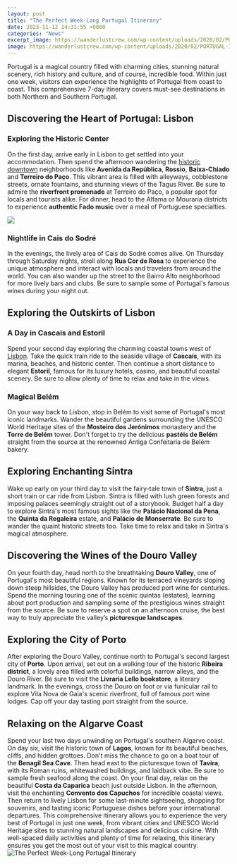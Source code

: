 ```yaml
---
layout: post
title: "The Perfect Week-Long Portugal Itinerary"
date: 2023-11-12 14:31:55 +0000
categories: "News"
excerpt_image: https://wanderlustcrew.com/wp-content/uploads/2020/02/PORTUGAL-ITINERARY-PIN1-768x1152.jpg
image: https://wanderlustcrew.com/wp-content/uploads/2020/02/PORTUGAL-ITINERARY-PIN1-768x1152.jpg
---
```


Portugal is a magical country filled with charming cities, stunning natural scenery, rich history and culture, and of course, incredible food. Within just one week, visitors can experience the highlights of Portugal from coast to coast. This comprehensive 7-day itinerary covers must-see destinations in both Northern and Southern Portugal.
## Discovering the Heart of Portugal: Lisbon
### Exploring the Historic Center 
On the first day, arrive early in Lisbon to get settled into your accommodation. Then spend the afternoon wandering the [historic downtown](https://jnewshub.github.io/2023-10-29-nightlife-in-ankara-exploring-the-rock-scene-and-bar-culture/) neighborhoods like **Avenida da República**, **Rossio**, **Baixa-Chiado** and **Terreiro do Paço**. This vibrant area is filled with alleyways, cobblestone streets, ornate fountains, and stunning views of the Tagus River. Be sure to admire the **riverfront promenade** at Terreiro do Paço, a popular spot for locals and tourists alike. For dinner, head to the Alfama or Mouraria districts to experience **authentic Fado music** over a meal of Portuguese specialties. 

![](https://www.phenomenalglobe.com/wp-content/uploads/2020/12/2-week-Portugal-itinerary.jpg)
### Nightlife in Cais do Sodré
In the evenings, the lively area of Cais do Sodré comes alive. On Thursday through Saturday nights, stroll along **Rua Cor de Rosa** to experience the unique atmosphere and interact with locals and travelers from around the world. You can also wander up the street to the Bairro Alto neighborhood for more lively bars and clubs. Be sure to sample some of Portugal's famous wines during your night out.
## Exploring the Outskirts of Lisbon 
### A Day in Cascais and Estoril 
Spend your second day exploring the charming coastal towns west of [Lisbon](https://senprints.com/search?s=Australian+Cattle+Heeler+Dog+In+Aviator+T+Shirt+Dog+Lover+T-Shirt|+Deals&spsid=122536
). Take the quick train ride to the seaside village of **Cascais**, with its marina, beaches, and historic center. Then continue a short distance to elegant **Estoril**, famous for its luxury hotels, casino, and beautiful coastal scenery. Be sure to allow plenty of time to relax and take in the views.
### Magical Belém
On your way back to Lisbon, stop in Belém to visit some of Portugal's most iconic landmarks. Wander the beautiful gardens surrounding the UNESCO World Heritage sites of the **Mosteiro dos Jerónimos** monastery and the **Torre de Belém** tower. Don't forget to try the delicious **pastéis de Belém** straight from the source at the renowned Antiga Confeitaria de Belém bakery. 
## Exploring Enchanting Sintra
Wake up early on your third day to visit the fairy-tale town of **Sintra**, just a short train or car ride from Lisbon. Sintra is filled with lush green forests and imposing palaces seemingly straight out of a storybook. Budget half a day to explore Sintra's most famous sights like the **Palácio Nacional da Pena**, the **Quinta da Regaleira** estate, and **Palácio de Monserrate**. Be sure to wander the quaint historic streets too. Take time to relax and take in Sintra's magical atmosphere.
## Discovering the Wines of the Douro Valley
On your fourth day, head north to the breathtaking **Douro Valley**, one of Portugal's most beautiful regions. Known for its terraced vineyards sloping down steep hillsides, the Douro Valley has produced port wine for centuries. Spend the morning touring one of the scenic quintas (estates), learning about port production and sampling some of the prestigious wines straight from the source. Be sure to reserve a spot on an afternoon cruise, the best way to truly appreciate the valley’s **picturesque landscapes**. 
## Exploring the City of Porto
After exploring the Douro Valley, continue north to Portugal's second largest city of **Porto**. Upon arrival, set out on a walking tour of the historic **Ribeira district**, a lovely area filled with colorful buildings, narrow alleys, and the Douro River. Be sure to visit the **Livraria Lello bookstore**, a literary landmark. In the evenings, cross the Douro on foot or via funicular rail to explore Vila Nova de Gaia's scenic riverfront, full of famous port wine lodges. Cap off your day tasting port straight from the source. 
## Relaxing on the Algarve Coast
Spend your last two days unwinding on Portugal's southern Algarve coast. On day six, visit the historic town of **Lagos**, known for its beautiful beaches, cliffs, and hidden grottoes. Don't miss the chance to go on a boat tour of the **Benagil Sea Cave**. Then head east to the picturesque town of **Tavira**, with its Roman ruins, whitewashed buildings, and laidback vibe. Be sure to sample fresh seafood along the coast. 
On your final day, relax on the beautiful **Costa da Caparica** beach just outside Lisbon. In the afternoon, visit the enchanting **Convento dos Capuchos** for incredible coastal views. Then return to lively Lisbon for some last-minute sightseeing, shopping for souvenirs, and tasting iconic Portuguese dishes before your international departures.
This comprehensive itinerary allows you to experience the very best of Portugal in just one week, from vibrant cities and UNESCO World Heritage sites to stunning natural landscapes and delicious cuisine. With well-spaced daily activities and plenty of time for relaxing, this itinerary ensures you get the most out of your visit to this magical country.
![The Perfect Week-Long Portugal Itinerary](https://wanderlustcrew.com/wp-content/uploads/2020/02/PORTUGAL-ITINERARY-PIN1-768x1152.jpg)
